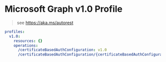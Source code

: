 # Microsoft Graph v1.0 Profile

> see https://aka.ms/autorest

``` yaml
profiles:
  v1.0:
    resources: {}
    operations:
      /certificateBasedAuthConfiguration: v1.0
      /certificateBasedAuthConfiguration/{certificateBasedAuthConfiguration-id}: v1.0

```
